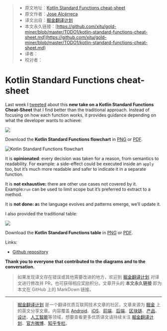 > * 原文地址：[Kotlin Standard Functions cheat-sheet](https://medium.com/androiddevelopers/kotlin-standard-functions-cheat-sheet-27f032dd4326)
> * 原文作者：[Jose Alcérreca](https://medium.com/@JoseAlcerreca)
> * 译文出自：[掘金翻译计划](https://github.com/xitu/gold-miner)
> * 本文永久链接：[https://github.com/xitu/gold-miner/blob/master/TODO1/kotlin-standard-functions-cheat-sheet.md](https://github.com/xitu/gold-miner/blob/master/TODO1/kotlin-standard-functions-cheat-sheet.md)
> * 译者：
> * 校对者：

# Kotlin Standard Functions cheat-sheet

Last week I [tweeted](https://twitter.com/ppvi/status/1081168598813601793) about this **new take on a Kotlin Standard Functions Cheat-Sheet** that I find better than the traditional approach. Instead of focusing on how each function works, it provides guidance depending on what the developer wants to achieve:

![](https://i.loli.net/2019/04/14/5cb2920d19bb0.png)

Download the **Kotlin Standard Functions flowchart** in [PNG](https://raw.githubusercontent.com/JoseAlcerreca/kotlin-std-fun/master/Kotlin%20Standard%20Functions%20v1.png) or [PDF](https://github.com/JoseAlcerreca/kotlin-std-fun/raw/master/Kotlin%20Standard%20Functions%20v1.pdf).

![**Kotlin Standard Functions flowchart**](https://cdn-images-1.medium.com/max/5404/1*cKwEowUXup3K7LmiMgn3XQ.png)

It is **opinionated**: every decision was taken for a reason, from semantics to readability. For example: a side-effect could be executed inside an `apply` too, but it’s much more readable and safer to indicate it in a separate function.

It is **not exhaustive:** there are other use cases not covered by it. Example:`run` can be used to limit scope but it’s preferred to extract to a method.

It is **not done: a**s the language evolves and patterns emerge, we’ll update it.

I also provided the traditional table:

![](https://i.loli.net/2019/04/14/5cb292386ad34.png)

Download the **Kotlin Standard Functions table** in [PNG](https://raw.githubusercontent.com/JoseAlcerreca/kotlin-std-fun/master/Kotlin%20Standard%20Functions%20Table.png) or [PDF](https://github.com/JoseAlcerreca/kotlin-std-fun/raw/master/Kotlin%20Standard%20Functions%20Table.pdf).

Links:

* [Github repository](https://github.com/JoseAlcerreca/kotlin-std-fun)

**Thank you to everyone that contributed to the diagrams and to the conversation.**

> 如果发现译文存在错误或其他需要改进的地方，欢迎到 [掘金翻译计划](https://github.com/xitu/gold-miner) 对译文进行修改并 PR，也可获得相应奖励积分。文章开头的 **本文永久链接** 即为本文在 GitHub 上的 MarkDown 链接。

---

> [掘金翻译计划](https://github.com/xitu/gold-miner) 是一个翻译优质互联网技术文章的社区，文章来源为 [掘金](https://juejin.im) 上的英文分享文章。内容覆盖 [Android](https://github.com/xitu/gold-miner#android)、[iOS](https://github.com/xitu/gold-miner#ios)、[前端](https://github.com/xitu/gold-miner#前端)、[后端](https://github.com/xitu/gold-miner#后端)、[区块链](https://github.com/xitu/gold-miner#区块链)、[产品](https://github.com/xitu/gold-miner#产品)、[设计](https://github.com/xitu/gold-miner#设计)、[人工智能](https://github.com/xitu/gold-miner#人工智能)等领域，想要查看更多优质译文请持续关注 [掘金翻译计划](https://github.com/xitu/gold-miner)、[官方微博](http://weibo.com/juejinfanyi)、[知乎专栏](https://zhuanlan.zhihu.com/juejinfanyi)。
